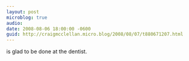 ```yaml
---
layout: post
microblog: true
audio: 
date: 2008-08-06 18:00:00 -0600
guid: http://craigmcclellan.micro.blog/2008/08/07/t880671207.html
---
```

is glad to be done at the dentist.
